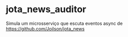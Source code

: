 # jota_news_auditor

Simula um microsserviço que escuta eventos async de https://github.com/Joilson/jota_news
